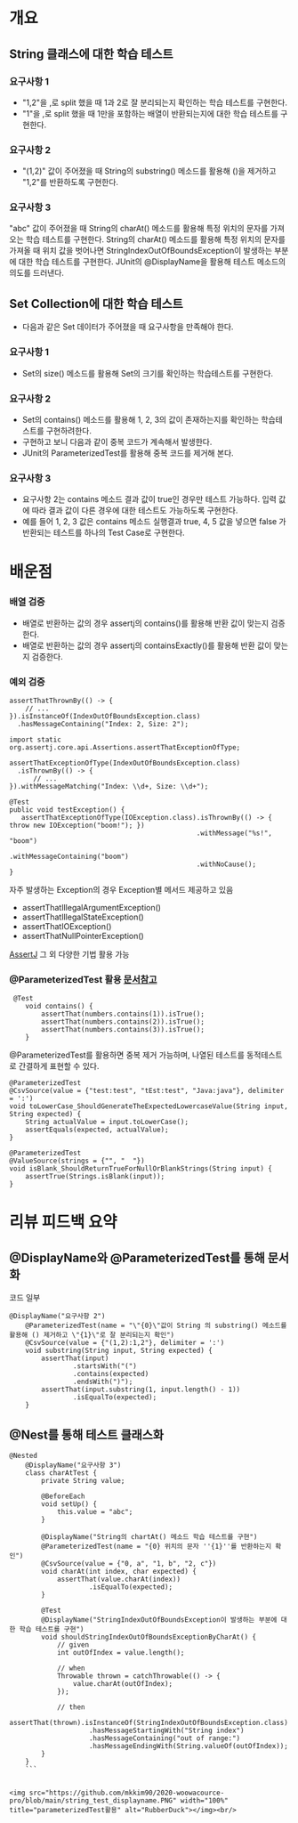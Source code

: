 # 개요

## String 클래스에 대한 학습 테스트

### 요구사항 1
- "1,2"을 ,로 split 했을 때 1과 2로 잘 분리되는지 확인하는 학습 테스트를 구현한다.
- "1"을 ,로 split 했을 때 1만을 포함하는 배열이 반환되는지에 대한 학습 테스트를 구현한다.

### 요구사항 2
- "(1,2)" 값이 주어졌을 때 String의 substring() 메소드를 활용해 ()을 제거하고 "1,2"를 반환하도록 구현한다.

### 요구사항 3
"abc" 값이 주어졌을 때 String의 charAt() 메소드를 활용해 특정 위치의 문자를 가져오는 학습 테스트를 구현한다.
String의 charAt() 메소드를 활용해 특정 위치의 문자를 가져올 때 위치 값을 벗어나면 StringIndexOutOfBoundsException이 발생하는 부분에 대한 학습 테스트를 구현한다.
JUnit의 @DisplayName을 활용해 테스트 메소드의 의도를 드러낸다.

## Set Collection에 대한 학습 테스트
- 다음과 같은 Set 데이터가 주어졌을 때 요구사항을 만족해야 한다.

### 요구사항 1
- Set의 size() 메소드를 활용해 Set의 크기를 확인하는 학습테스트를 구현한다.
### 요구사항 2
- Set의 contains() 메소드를 활용해 1, 2, 3의 값이 존재하는지를 확인하는 학습테스트를 구현하려한다.
- 구현하고 보니 다음과 같이 중복 코드가 계속해서 발생한다.
- JUnit의 ParameterizedTest를 활용해 중복 코드를 제거해 본다.

### 요구사항 3
- 요구사항 2는 contains 메소드 결과 값이 true인 경우만 테스트 가능하다. 입력 값에 따라 결과 값이 다른 경우에 대한 테스트도 가능하도록 구현한다.
- 예를 들어 1, 2, 3 값은 contains 메소드 실행결과 true, 4, 5 값을 넣으면 false 가 반환되는 테스트를 하나의 Test Case로 구현한다.


# 배운점

### 배열 검증
- 배열로 반환하는 값의 경우 assertj의 contains()를 활용해 반환 값이 맞는지 검증한다.
- 배열로 반환하는 값의 경우 assertj의 containsExactly()를 활용해 반환 값이 맞는지 검증한다.

### 예외 검증

```
assertThatThrownBy(() -> {
    // ...
}).isInstanceOf(IndexOutOfBoundsException.class)
  .hasMessageContaining("Index: 2, Size: 2");
```

```
import static org.assertj.core.api.Assertions.assertThatExceptionOfType;

assertThatExceptionOfType(IndexOutOfBoundsException.class)
  .isThrownBy(() -> {
      // ...
}).withMessageMatching("Index: \\d+, Size: \\d+");
```

```
@Test
public void testException() {
   assertThatExceptionOfType(IOException.class).isThrownBy(() -> { throw new IOException("boom!"); })
                                               .withMessage("%s!", "boom")
                                               .withMessageContaining("boom")
                                               .withNoCause();
}
```

자주 발생하는 Exception의 경우 Exception별 메서드 제공하고 있음
- assertThatIllegalArgumentException()
- assertThatIllegalStateException()
- assertThatIOException()
- assertThatNullPointerException()

[AssertJ](https://www.baeldung.com/introduction-to-assertj) 그 외 다양한 기법 활용 가능

### @ParameterizedTest 활용 [문서참고](https://www.baeldung.com/parameterized-tests-junit-5)

```
 @Test
    void contains() {
        assertThat(numbers.contains(1)).isTrue();
        assertThat(numbers.contains(2)).isTrue();
        assertThat(numbers.contains(3)).isTrue();
    }
``` 
@ParameterizedTest를 활용하면 중복 제거 가능하며, 나열된 테스트를 동적테스트로 간결하게 표현할 수 있다.

```
@ParameterizedTest
@CsvSource(value = {"test:test", "tEst:test", "Java:java"}, delimiter = ':')
void toLowerCase_ShouldGenerateTheExpectedLowercaseValue(String input, String expected) {
    String actualValue = input.toLowerCase();
    assertEquals(expected, actualValue);
}

@ParameterizedTest
@ValueSource(strings = {"", "  "})
void isBlank_ShouldReturnTrueForNullOrBlankStrings(String input) {
    assertTrue(Strings.isBlank(input));
}
```

# 리뷰 피드백 요약

## @DisplayName와 @ParameterizedTest를 통해 문서화

코드 일부
```
@DisplayName("요구사항 2")
    @ParameterizedTest(name = "\"{0}\"값이 String 의 substring() 메소드를 활용해 () 제거하고 \"{1}\"로 잘 분리되는지 확인")
    @CsvSource(value = {"(1,2):1,2"}, delimiter = ':')
    void substring(String input, String expected) {
        assertThat(input)
                .startsWith("(")
                .contains(expected)
                .endsWith(")");
        assertThat(input.substring(1, input.length() - 1))
                .isEqualTo(expected);
    }
```
## @Nest를 통해 테스트 클래스화
```
@Nested
    @DisplayName("요구사항 3")
    class charAtTest {
        private String value;

        @BeforeEach
        void setUp() {
            this.value = "abc";
        }

        @DisplayName("String의 chartAt() 메소드 학습 테스트를 구현")
        @ParameterizedTest(name = "{0} 위치의 문자 ''{1}''를 반환하는지 확인")
        @CsvSource(value = {"0, a", "1, b", "2, c"})
        void charAt(int index, char expected) {
            assertThat(value.charAt(index))
                    .isEqualTo(expected);
        }

        @Test
        @DisplayName("StringIndexOutOfBoundsException이 발생하는 부분에 대한 학습 테스트를 구현")
        void shouldStringIndexOutOfBoundsExceptionByCharAt() {
            // given
            int outOfIndex = value.length();

            // when
            Throwable thrown = catchThrowable(() -> {
                value.charAt(outOfIndex);
            });

            // then
            assertThat(thrown).isInstanceOf(StringIndexOutOfBoundsException.class)
                    .hasMessageStartingWith("String index")
                    .hasMessageContaining("out of range:")
                    .hasMessageEndingWith(String.valueOf(outOfIndex));
        }
    }
    ```


<img src="https://github.com/mkkim90/2020-woowacource-pro/blob/main/string_test_displayname.PNG" width="100%" title="parameterizedTest활용" alt="RubberDuck"></img><br/>
